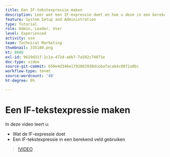 ```yaml
---
title: Een IF-tekstexpressie maken
description: Leer wat een IF-expressie doet en hoe u deze in een berekend veld kunt gebruiken in [!DNL Workfront].
feature: System Setup and Administration
type: Tutorial
role: Admin, Leader, User
level: Experienced
activity: use
team: Technical Marketing
thumbnail: 335180.png
kt: 8886
exl-id: 9619d31f-1c1a-472d-abb7-7a592c74071e
doc-type: video
source-git-commit: 650e4d346e1792863930dcebafacab4c88f2a8bc
workflow-type: tm+mt
source-wordcount: '48'
ht-degree: 0%

---
```


# Een IF-tekstexpressie maken

In deze video leert u:

* Wat de IF-expressie doet
* Een IF-tekstexpressie in een berekend veld gebruiken

>[!VIDEO](https://video.tv.adobe.com/v/335180/?quality=12&learn=on)
